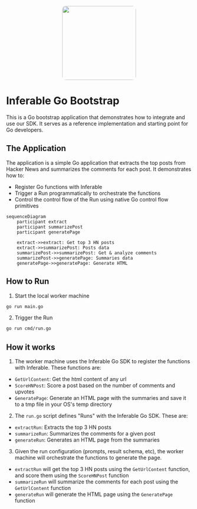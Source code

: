 <p align="center">
  <img src="https://a.inferable.ai/logo-hex.png" width="200" style="border-radius: 10px" />
</p>

# Inferable Go Bootstrap

This is a Go bootstrap application that demonstrates how to integrate and use our SDK. It serves as a reference implementation and starting point for Go developers.

## The Application

The application is a simple Go application that extracts the top posts from Hacker News and summarizes the comments for each post. It demonstrates how to:

- Register Go functions with Inferable
- Trigger a Run programmatically to orchestrate the functions
- Control the control flow of the Run using native Go control flow primitives

```mermaid
sequenceDiagram
    participant extract
    participant summarizePost
    participant generatePage

    extract->>extract: Get top 3 HN posts
    extract->>summarizePost: Posts data
    summarizePost->>summarizePost: Get & analyze comments
    summarizePost->>generatePage: Summaries data
    generatePage->>generatePage: Generate HTML
```

## How to Run

1. Start the local worker machine

```bash
go run main.go
```

2. Trigger the Run

```bash
go run cmd/run.go
```

## How it works

1. The worker machine uses the Inferable Go SDK to register the functions with Inferable. These functions are:

- `GetUrlContent`: Get the html content of any url
- `ScoreHNPost`: Score a post based on the number of comments and upvotes
- `GeneratePage`: Generate an HTML page with the summaries and save it to a tmp file in your OS's temp directory

2. The `run.go` script defines "Runs" with the Inferable Go SDK. These are:

- `extractRun`: Extracts the top 3 HN posts
- `summarizeRun`: Summarizes the comments for a given post
- `generateRun`: Generates an HTML page from the summaries

3. Given the run configuration (prompts, result schema, etc), the worker machine will orchestrate the functions to generate the page.

- `extractRun` will get the top 3 HN posts using the `GetUrlContent` function, and score them using the `ScoreHNPost` function
- `summarizeRun` will summarize the comments for each post using the `GetUrlContent` function
- `generateRun` will generate the HTML page using the `GeneratePage` function
